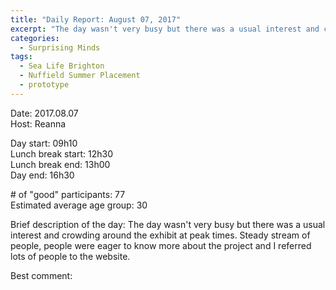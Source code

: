 ```yaml
---
title: "Daily Report: August 07, 2017"
excerpt: "The day wasn't very busy but there was a usual interest and crowding around the exhibit at peak times. "
categories:
  - Surprising Minds
tags:
  - Sea Life Brighton
  - Nuffield Summer Placement
  - prototype
---
```


Date: 2017.08.07  
Host: Reanna 

Day start: 09h10   
Lunch break start: 12h30  
Lunch break end: 13h00  
Day end: 16h30  

\# of "good" participants: 77  
Estimated average age group: 30

Brief description of the day: The day wasn't very busy but there was a usual interest and crowding around the exhibit at peak times. Steady stream of people, people were eager to know more about the project and I referred lots of people to the website.

Best comment:
